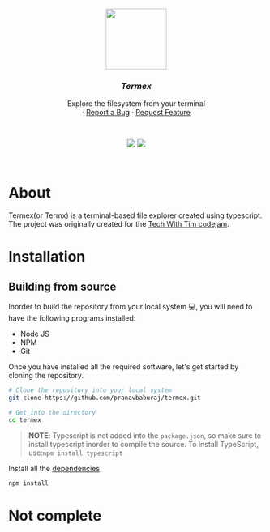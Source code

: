 <br />
<p align="center">
  <img src="https://i.imgur.com/uP8MCw0.gif" height="120">
  <h3 align="center"><i><strong>Termex</strong></i></h3>

  <p align="center">
    Explore the filesystem from your terminal
  <br />
<!--     <a href="https://github.com/pranavbaburaj/polyglot/blob/main/docs/README.md">📖 Documentation</a> -->
    ·
    <a href="https://github.com/pranavbaburaj/termex/issues">Report a Bug</a>
    ·
    <a href="https://github.com/pranavbaburaj/termex/pulls">Request Feature</a>
  </p>
  <br>
  <p align="center">
    <img src="https://img.shields.io/discord/808537055177080892.svg">
    <img src="https://badges.frapsoft.com/os/v1/open-source.svg?v=103">   
  </p>

  <br />

</p>

# About

Termex(or Termx) is a terminal-based file explorer created using typescript. The project was originally created for the [Tech With Tim codejam](https://twtcodejam.net).

# Installation


## Building from source

Inorder to build the repository from your local system 💻, you will need to have the following programs installed:

- Node JS
- NPM
- Git

Once you have installed all the required software, let's get started by cloning the repository.

```sh
# Clone the repository into your local system
git clone https://github.com/pranavbaburaj/termex.git

# Get into the directory
cd termex
```

> **NOTE**: Typescript is not added into the `package.json`, so make sure to install typescript inorder to compile the source. To install TypeScript, use:`npm install typescript`

Install all the [dependencies](https://bundlephobia.com/scan-results?packages=@types/chalk@2.2.0,@types/node@15.12.2,boxen@5.0.1,chalk@4.1.1,cli-highlight@2.1.11,console-png@1.2.1,figlet@1.5.0,isbinaryfile@4.0.8,marked@2.1.1,marked-terminal@4.1.1,mime-types@2.1.31,open@8.2.0,table@6.7.1)

```sh
npm install
```

# Not complete
